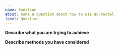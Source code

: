 ```yaml
---
name: Question
about: Aska a question about how to use QCFractal
label: Question
---
```


**Describe what you are trying to achieve**
<!--A clear and concise description of what you want to achieve. -->

**Describe methods you have considered**
<!--Describe alternative methods you've considered. -->
